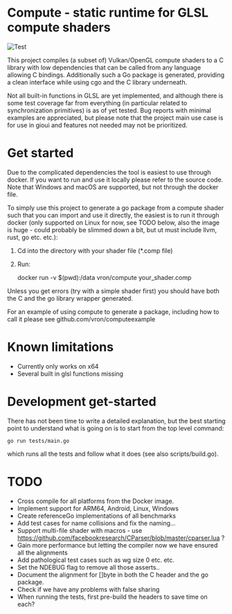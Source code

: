 # Compute - static runtime for GLSL compute shaders

![Test](https://github.com/vron/compute/workflows/Test/badge.svg)

This project compiles (a subset of) Vulkan/OpenGL compute shaders to a C library
with low dependencies that can be called from any language allowing C bindings.
Additionally such a Go package is generated, providing a clean interface while using
cgo and the C library underneath.

Not all built-in functions in GLSL are yet implemented, and although there is some
test coverage far from everything (in particular related to synchronization primitives)
is as of yet tested. Bug reports with minimal examples are appreciated, but please note
that the project main use case is for use in gioui and features not needed may not be
prioritized.

# Get started
Due to the complicated dependencies the tool is easiest to use through docker. If you
want to run and use it locally please refer to the source code. Note that Windows and macOS
are supported, but not through the docker file.

To simply use this project to generate a go package from a compute shader such that you
can import and use it directly, the easiest is to run it through docker (only supported
on Linux for now, see TODO below, also the image is huge - could probably be slimmed down
a bit, but ut must include llvm, rust, go etc. etc.):

1. Cd into the directory with your shader file (*.comp file)

2. Run:

    docker run -v $(pwd):/data vron/compute your_shader.comp

Unless you get errors (try with a simple shader first) you should have both the C and
the go library wrapper generated.

For an example of using compute to generate a package, including how to call it
please see github.com/vron/computeexample

# Known limitations
 - Currently only works on x64
 - Several built in glsl functions missing

# Development get-started
There has not been time to write a detailed explanation, but the best starting point to understand
what is going on is to start from the top level command:

    go run tests/main.go

which runs all the tests and follow what it does (see also scripts/build.go).

# TODO
 - Cross compile for all platforms from the Docker image.
 - Implement support for ARM64, Android, Linux, Windows
 - Create referenceGo implementations of all benchmarks
 - Add test cases for name collisions and fix the naming...
 - Support multi-file shader with macros - use https://github.com/facebookresearch/CParser/blob/master/cparser.lua ?
 - Gain more performance but letting the compiler now we have ensured all the alignments
 - Add pathological test cases such as wg size 0 etc. etc.
 - Set the NDEBUG flag to remove all those asserts..    
 - Document the alignment for []byte in both the C header and the go package.
 - Check if we have any problems with false sharing
 - When running the tests, first pre-build the headers to save time on each?